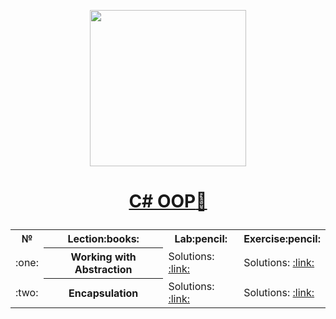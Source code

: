 <p align="center"><img src="http://spaceappschallengebulgaria.eu/sites/default/files/softuni.png" width = 250 /></p>

# <a href="https://softuni.bg/trainings/2244/csharp-oop-february-2019"><p align="center"> C# OOP:book: <p></a>

<table>
<tr>
  <th>
    №
  </th>
  <th>
    Lection:books:
  </th>
  <th>
    Lab:pencil:
  </th>
  <th>Exercise:pencil:
  </th>
</tr>
  
<tr>
  <td>:one:</td>
  <th>Working with Abstraction</th>
  <td>
      Solutions: 
          <a href="https://github.com/ErayErol/CSharp-OOP/tree/master/2019.02.25%20-%20C%23%20OPP/01.%20Working%20with%20Abstraction/LAB" >:link:</a>
  </td>
  <td> 
      Solutions: 
          <a href="" >:link:</a>
  </td>
</tr>
  
<tr>
  <td>:two:</td>
  <th>Encapsulation</th>
  <td>
      Solutions: 
          <a href="" >:link:</a>
  </td>
  <td> 
      Solutions: 
          <a href="" >:link:</a>
  </td>
</tr>
